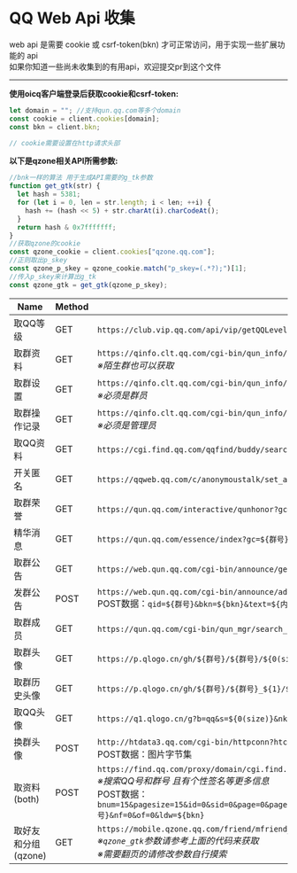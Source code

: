 # QQ Web Api 收集

web api 是需要 cookie 或 csrf-token(bkn) 才可正常访问，用于实现一些扩展功能的 api  
如果你知道一些尚未收集到的有用api，欢迎提交pr到这个文件

----

**使用oicq客户端登录后获取cookie和csrf-token:**

```js
let domain = ""; //支持qun.qq.com等多个domain
const cookie = client.cookies[domain];
const bkn = client.bkn;

// cookie需要设置在http请求头部
```
**以下是qzone相关API所需参数:**
```js
//bnk一样的算法 用于生成API需要的g_tk参数
function get_gtk(str) {
  let hash = 5381;
  for (let i = 0, len = str.length; i < len; ++i) {
    hash += (hash << 5) + str.charAt(i).charCodeAt();
  }
  return hash & 0x7fffffff;
}
//获取qzone的cookie
const qzone_cookie = client.cookies["qzone.qq.com"];
//正则取出p_skey
const qzone_p_skey = qzone_cookie.match("p_skey=(.*?);")[1];
//传入p_skey来计算出g_tk
const qzone_gtk = get_gtk(qzone_p_skey);
```

|Name|Method|Url|Cookie|Domain|
|-|-|-|-|-|
|取QQ等级|GET|`https://club.vip.qq.com/api/vip/getQQLevelInfo?requestBody={"iUin":${QQ号}}`|YES|`vip.qq.com`
|取群资料|GET|`https://qinfo.clt.qq.com/cgi-bin/qun_info/get_group_info_all?gc=${群号}&bkn=${bkn}`<br>*※陌生群也可以获取*|YES|空
|取群设置|GET|`https://qinfo.clt.qq.com/cgi-bin/qun_info/get_group_setting_v2?gc=${群号}&bkn=${bkn}`<br>*※必须是群员*|YES|空
|取群操作记录|GET|`https://qinfo.clt.qq.com/cgi-bin/qun_info/get_sys_msg?gc=${群号}&bkn=${bkn}`<br>*※必须是管理员*|YES|空
|取QQ资料|GET|`https://cgi.find.qq.com/qqfind/buddy/search_v3?keyword=${QQ号}`|YES|空
|开关匿名|GET|`https://qqweb.qq.com/c/anonymoustalk/set_anony_switch?bkn=${bkn}&value=${1或0}&group_code=${群号}`|YES|`qqweb.qq.com`
|取群荣誉|GET|`https://qun.qq.com/interactive/qunhonor?gc=${群号}`|YES|`qun.qq.com`
|精华消息|GET|`https://qun.qq.com/essence/index?gc=${群号}`|YES|`qun.qq.com`
|取群公告|GET|`https://web.qun.qq.com/cgi-bin/announce/get_t_list?bkn=${bkn}&qid=${群号}&ft=23&s=-1&n=20`|YES|`qun.qq.com`|
|发群公告|POST|`https://web.qun.qq.com/cgi-bin/announce/add_qun_notice?bkn=${bkn}`<br>POST数据：`qid=${群号}&bkn=${bkn}&text=${内容}&pinned=0&type=1&settings={"is_show_edit_card":1,"tip_window_type":1,"confirm_required":1}`|YES|`qun.qq.com`
|取群成员|GET|`https://qun.qq.com/cgi-bin/qun_mgr/search_group_members?gc=${群号}&st=${0}%end=${20}&sort=0&bkn=${bkn}`|YES|`qun.qq.com`|
|取群头像|GET|`https://p.qlogo.cn/gh/${群号}/${群号}/${0(size)}`|NO||
|取群历史头像|GET|`https://p.qlogo.cn/gh/${群号}/${群号}_${1}/${0(size)}`|NO||
|取QQ头像|GET|`https://q1.qlogo.cn/g?b=qq&s=${0(size)}&nk=${QQ号}`|NO||
|换群头像|POST|`http://htdata3.qq.com/cgi-bin/httpconn?htcmd=0x6ff0072&ver=5520&ukey=${client.sig.skey}&range=0&uin=${client.uin}&seq=1&groupuin=${群号}&filetype=3&imagetype=5&userdata=0&subcmd=1&subver=101&clip=0_0_0_0&filesize=${字节数}`<br>POST数据：图片字节集|NO||
|取资料(both)|POST|`https://find.qq.com/proxy/domain/cgi.find.qq.com/qqfind/find_v11?backver=2`<br>*※搜索QQ号和群号 且有个性签名等更多信息*<br>POST数据：`bnum=15&pagesize=15&id=0&sid=0&page=0&pageindex=0&ext=&guagua=1&gnum=12&guaguan=2&type=2&ver=4903&longitude=116.405285&latitude=39.904989&lbs_addr_country=%E4%B8%AD%E5%9B%BD&lbs_addr_province=%E5%8C%97%E4%BA%AC&lbs_addr_city=%E5%8C%97%E4%BA%AC%E5%B8%82&keyword=${QQ号}&nf=0&of=0&ldw=${bkn}`|YES|空|
|取好友和分组(qzone)|GET|`https://mobile.qzone.qq.com/friend/mfriend_list?g_tk=${qzone_gtk}&res_uin=${client.uin}&res_type=normal&format=json&count_per_page=10&page_index=0&page_type=0`<br>*※`qzone_gtk`参数请参考上面的代码来获取*<br>*※需要翻页的请修改参数自行摸索*|YES|`qzone.qq.com`|

